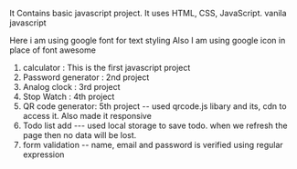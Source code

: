It Contains basic javascript project.
It uses HTML, CSS, JavaScript.
vanila javascript

Here i am using google font for text styling
Also I am using google icon in place of font awesome

1. calculator : This is the first javascript project
2. Password generator : 2nd project
3. Analog clock : 3rd project
4. Stop Watch : 4th project
5. QR code generator: 5th project -- used qrcode.js libary and its, cdn to access it. Also made it responsive
6. Todo list add --- used local storage to save todo. when we refresh the page then no data will be lost.
7. form validation -- name, email and password is verified using regular expression